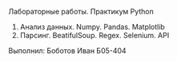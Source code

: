 Лабораторные работы. Практикум Python

1) Анализ данных. Numpy. Pandas. Matplotlib
2) Парсинг. BeatifulSoup. Regex. Selenium. API

Выполнил: Боботов Иван Б05-404

